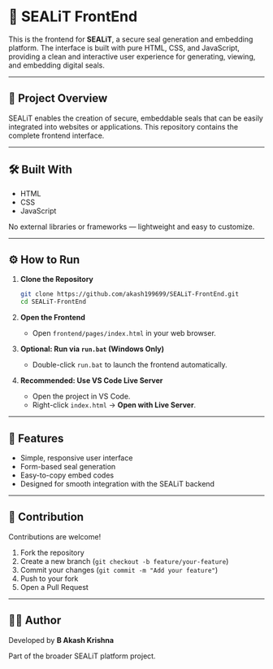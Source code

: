 # 🌊 SEALiT FrontEnd

This is the frontend for **SEALiT**, a secure seal generation and embedding platform. The interface is built with pure HTML, CSS, and JavaScript, providing a clean and interactive user experience for generating, viewing, and embedding digital seals.

---

## 📂 Project Overview

SEALiT enables the creation of secure, embeddable seals that can be easily integrated into websites or applications. This repository contains the complete frontend interface.

---

## 🛠️ Built With

- HTML  
- CSS  
- JavaScript  

No external libraries or frameworks — lightweight and easy to customize.

---

## ⚙️ How to Run

1. **Clone the Repository**
   ```bash
   git clone https://github.com/akash199699/SEALiT-FrontEnd.git
   cd SEALiT-FrontEnd
   ````

2. **Open the Frontend**

   * Open `frontend/pages/index.html` in your web browser.

3. **Optional: Run via `run.bat` (Windows Only)**

   * Double-click `run.bat` to launch the frontend automatically.

4. **Recommended: Use VS Code Live Server**

   * Open the project in VS Code.
   * Right-click `index.html` → **Open with Live Server**.

---

## 🚀 Features

* Simple, responsive user interface
* Form-based seal generation
* Easy-to-copy embed codes
* Designed for smooth integration with the SEALiT backend

---

## 🤝 Contribution

Contributions are welcome!

1. Fork the repository
2. Create a new branch (`git checkout -b feature/your-feature`)
3. Commit your changes (`git commit -m "Add your feature"`)
4. Push to your fork
5. Open a Pull Request

---

## 👨‍💻 Author

Developed by **B Akash Krishna**

Part of the broader SEALiT platform project.

```
